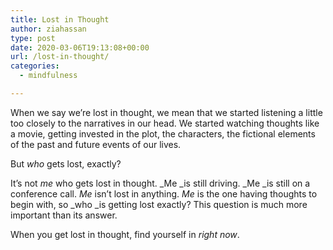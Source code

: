 ```yaml
---
title: Lost in Thought
author: ziahassan
type: post
date: 2020-03-06T19:13:08+00:00
url: /lost-in-thought/
categories:
  - mindfulness

---
```

When we say we’re lost in thought, we mean that we started listening a little too closely to the narratives in our head. We started watching thoughts like a movie, getting invested in the plot, the characters, the fictional elements of the past and future events of our lives.

But _who_ gets lost, exactly?

It’s not _me_ who gets lost in thought. _Me _is still driving. _Me _is still on a conference call. _Me_ isn’t lost in anything. _Me_ is the one having thoughts to begin with, so _who _is getting lost exactly? This question is much more important than its answer.

When you get lost in thought, find yourself in _right now_. 